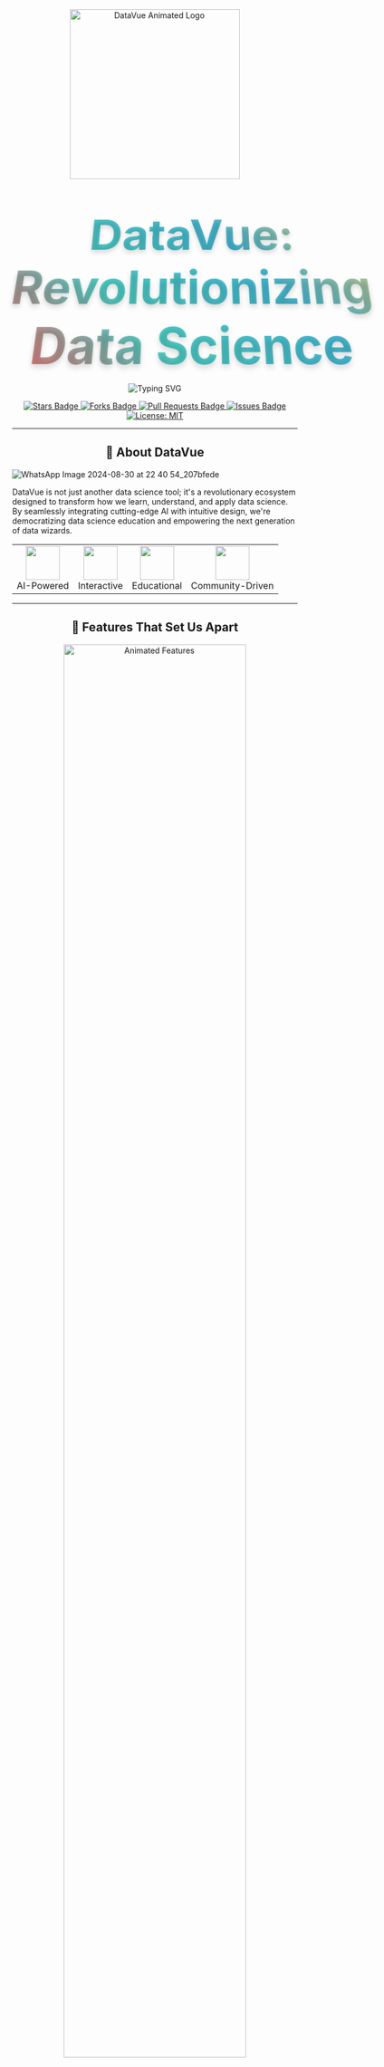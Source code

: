 
<div align="center">
  
  <!-- Animated Logo (use an animated GIF for the logo) -->
  <img src="https://your-animated-logo-url.com/datavue-logo.gif" alt="DataVue Animated Logo" width="300"/>

  <!-- Animated Title (using custom HTML and inline CSS) -->
  <h1>
    <span style="background: linear-gradient(45deg, #FF6B6B, #4ECDC4, #45B7D1, #FDCB6E);
                 -webkit-background-clip: text;
                 -webkit-text-fill-color: transparent;
                 font-size: 3em;
                 font-weight: bold;
                 display: inline-block;
                 transform: perspective(500px) rotateX(15deg);
                 text-shadow: 0 5px 10px rgba(0,0,0,0.15);">
      DataVue: Revolutionizing Data Science
    </span>
  </h1>

  <!-- Animated Tagline -->
  <p align="center">
    <img src="https://readme-typing-svg.herokuapp.com?font=Fira+Code&pause=1000&color=2ED573&center=true&vCenter=true&width=435&lines=Your+Data%2C+Your+View%2C+Your+Future;Empowering+the+Next-Gen+Data+Scientists;AI-Driven+Insights+at+Your+Fingertips" alt="Typing SVG" />
  </p>

  <!-- Badges with hover effects -->
  <p align="center">
    <a href="https://github.com/genalus/datavue/stargazers">
      <img src="https://img.shields.io/github/stars/genalus/datavue?style=for-the-badge&logo=starship&color=yellow&logoColor=white" alt="Stars Badge"/>
    </a>
    <a href="https://github.com/genalus/datavue/network/members">
      <img src="https://img.shields.io/github/forks/genalus/datavue?style=for-the-badge&logo=git&color=blue&logoColor=white" alt="Forks Badge"/>
    </a>
    <a href="https://github.com/genalus/datavue/pulls">
      <img src="https://img.shields.io/github/issues-pr/genalus/datavue?style=for-the-badge&logo=github&color=green&logoColor=white" alt="Pull Requests Badge"/>
    </a>
    <a href="https://github.com/genalus/datavue/issues">
      <img src="https://img.shields.io/github/issues/genalus/datavue?style=for-the-badge&logo=codeigniter&color=red&logoColor=white" alt="Issues Badge"/>
    </a>
    <a href="https://github.com/genalus/datavue/blob/master/LICENSE">
      <img alt="License: MIT" src="https://img.shields.io/github/license/genalus/datavue?style=for-the-badge&logo=molecule&color=purple&logoColor=white">
    </a>
  </p>


---

<!-- Quick Links 
  <p align="center">
    <a href="#-about">About</a> •
    <a href="#-features">Features</a> •
    <a href="#-demo">Demo</a> •
    <a href="#-installation">Installation</a> •
    <a href="#-team">Team</a> •
    <a href="#-contributing">Contributing</a>
  </p> -->
</div>

<!-- About Section with Particle Background -->
<h2 align="center">
  🚀 About DataVue
</h2>






  ![WhatsApp Image 2024-08-30 at 22 40 54_207bfede](https://github.com/user-attachments/assets/aa143580-f541-4b2a-a27c-459ecaf30bcf)


</p>

DataVue is not just another data science tool; it's a revolutionary ecosystem designed to transform how we learn, understand, and apply data science. By seamlessly integrating cutting-edge AI with intuitive design, we're democratizing data science education and empowering the next generation of data wizards.

<div align="center">
  <table>
    <tr>
      <td align="center">
        <img src="https://img.icons8.com/color/96/000000/brain--v2.png" width="60"/>
        <br>AI-Powered
      </td>
      <td align="center">
        <img src="https://img.icons8.com/color/96/000000/dashboard.png" width="60"/>
        <br>Interactive
      </td>
      <td align="center">
        <img src="https://img.icons8.com/color/96/000000/learning.png" width="60"/>
        <br>Educational
      </td>
      <td align="center">
        <img src="https://freemiumicons.com/wp-content/uploads/2022/05/community-helpers-icon.svg" width="60"/>
        <br>Community-Driven
      </td>
    </tr>
  </table>
</div>

---

<!-- Features Section with Animated Icons -->
<h2 align="center">
  🌟 Features That Set Us Apart
</h2>

<div align="center">
  <img src="https://docs.telerik.com/devtools/wpf/controls/radchartview/features/images/radchartview-features-animations-main-animations.gif" alt="Animated Features" width="80%"/>
</div>

- 🧠 **AI-Powered EDA**: Uncover hidden patterns with our intelligent analysis engine
- 📊 **Dynamic Visualizations**: Transform raw data into compelling visual stories
- 🤖 **24/7 AI Assistant**: Your personal data science mentor, always ready to help
- 🧹 **Smart Data Cleaning**: Effortlessly prepare your data with AI-driven tools
- 📚 **Adaptive Learning Paths**: Personalized courses that evolve with your skills
- 🌐 **Real-time Collaboration**: Work seamlessly with peers on data projects
- 🔒 **Enterprise-Grade Security**: Your data's safety is our top priority

---

<!-- Demo Section with Embedded Video -->
<h2 align="center">
  🎥 See DataVue in Action
</h2>

<div align="center">
  <a href="https://www.youtube.com/watch?v=your-video-id">
    <img src="https://img.youtube.com/vi/your-video-id/maxresdefault.jpg" alt="DataVue Demo Video" width="600"/>
  </a>
</div>

<p align="center">
  👆 Click the image to watch our demo video and see how DataVue is changing the game!
</p>

---

<!-- Installation Section with Animated Terminal -->
<h2 align="center">
  💻 Quick Start Guide
</h2>

<p align="center">
  <img src="https://cdn.worldvectorlogo.com/logos/quickstart.svg" alt="Installation Steps" width="40%"/>
</p>

```bash
# Clone the DataVue repository
git clone https://github.com/muhammadibrahim313/DataVue--Hackathon-.git

# Navigate to the project directory
cd datavue

# Install dependencies
pip install -r requirements.txt

# Launch DataVue
python run_datavue.py
```

For a comprehensive setup guide, check out our [Installation Wizard](https://datavue.com/install).

---

<!-- Team Section with Hover Effects -->
## 👥 Meet Team Genalus

<table>
  <tr>
    <td align="center"><a href="https://github.com/mj-awad17"><img src="https://github.com/mj-awad17.png" width="100px;" alt="M Jawad"/><br /><sub><b>M Jawad</b></sub></a><br /><small></small></td>
    <td align="center"><a href="https://github.com/muhammadibrahim313"><img src="https://github.com/muhammadibrahim313.png" width="100px;" alt="M Ibrahim"/><br /><sub><b>M Ibrahim</b></sub></a></td>
    <td align="center"><a href="https://github.com/AlishaAshraf"><img src="https://github.com/AlishaAshraf.png" width="100px;" alt="Alisha Ashraf"/><br /><sub><b>Alisha Ashraf</b></sub></a></td>
    <td align="center"><a href="https://github.com/fatima5655"><img src="https://github.com/fatima5655.png" width="100px;" alt="Phool Fatima"/><br /><sub><b>Phool Fatima</b></sub></a></td>
    <td align="center"><a href="https://github.com/Ahmad-Fakhar"><img src="https://github.com/Ahmad-Fakhar.png" width="100px;" alt="Ahmad Fakhar"/><br /><sub><b>Ahmad Fakhar</b></sub></a></td>
  </tr>
</table>

## 🤝 Contributing

We welcome contributions from the community! Whether it's bug fixes, feature additions, or documentation improvements, your help is appreciated.

1. Fork the repository
2. Create your feature branch (`git checkout -b feature/AmazingFeature`)
3. Commit your changes (`git commit -m 'Add some AmazingFeature'`)
4. Push to the branch (`git push origin feature/AmazingFeature`)
5. Open a Pull Request

For more details, please read our [Contribution Guidelines](CONTRIBUTING.md).

## 📄 License

This project is licensed under the MIT License - see the [LICENSE](LICENSE) file for details.

## 📞 Get in Touch

- 📧 Email: [Gmail](oppoibrahim23@gmail.com)
- 🐦 Kaggle: [kaggle](https://www.kaggle.com/itshappy)
- 💼 LinkedIn: [M. Ibrahim Qasmi](https://www.linkedin.com/in/muhammad-ibrahim-qasmi-9876a1297/)

---


<p align="center">
  Hover over our avatars to learn more about each team member!
</p>

---

<!-- Contributing Section with Animated Graph -->
<h2 align="center">
  🤝 Join the DataVue Revolution
</h2>

<div align="center">
  <img src="https://encrypted-tbn0.gstatic.com/images?q=tbn:ANd9GcQ7__Y2xP50ls2rzLyPj_rcYmfdFI4ZrgaeFg&s" alt="Contribution Graph" width="80%"/>
</div>

We believe in the power of community. Whether you're a coding wizard, a data enthusiast, or just someone with great ideas, there's a place for you in the DataVue family.

Check out our [Contribution Guidelines](CONTRIBUTING.md) to get started!

---

<!-- Footer with Social Links -->
<div align="center">
  <h3>Connect with Us</h3>
  <a href="https://www.facebook.com/profile.php?id=61560872765839">
    <img src="https://img.shields.io/badge/Facebook-%231877F2.svg?style=for-the-badge&logo=Facebook&logoColor=white" alt="Facebook"/>
  </a>
  <a href="https://www.linkedin.com/in/muhammad-ibrahim-qasmi-9876a1297/">
    <img src="https://img.shields.io/badge/linkedin-%230077B5.svg?style=for-the-badge&logo=linkedin&logoColor=white" alt="LinkedIn"/>
  </a>
  <a href="https://www.linkedin.com/in/muhammad-ibrahim-qasmi-9876a1297/">
    <img src="https://img.shields.io/badge/Discord-%237289DA.svg?style=for-the-badge&logo=discord&logoColor=white" alt="Discord"/>
  </a>
</div>

<div align="center">
  <sub>Built with ❤️ by Team GenAlus . Licensed under <a href="LICENSE">MIT</a>.</sub>
</div>

<!-- Hidden Gem: Easter Egg -->
<details>
  <summary>🥚 You've found a secret!</summary>
  <p align="center">
    <img src="https://encrypted-tbn0.gstatic.com/images?q=tbn:ANd9GcQPLm6hwMCftZYtIfGKI35reN2qWp6IaytzBA&s" alt="Easter Egg" width="300"/>
    <br>
    Congratulations! You've unlocked our hidden DataVue power user badge. Share this on social media with #DataVueSecret to get exclusive access to our beta features!
  </p>
</details>

